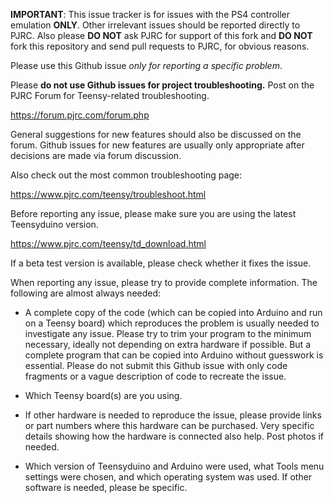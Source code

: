 **IMPORTANT**: This issue tracker is for issues with the PS4 controller emulation **ONLY**. Other irrelevant issues should be reported directly to PJRC. Also please **DO NOT** ask PJRC for support of this fork and **DO NOT** fork this repository and send pull requests to PJRC, for obvious reasons.

Please use this Github issue *only for reporting a specific problem*.

Please **do not use Github issues for project troubleshooting.**  Post on the PJRC Forum for Teensy-related troubleshooting.

https://forum.pjrc.com/forum.php

General suggestions for new features should also be discussed on the forum.  Github issues for new features are usually only appropriate after decisions are made via forum discussion.

Also check out the most common troubleshooting page:

https://www.pjrc.com/teensy/troubleshoot.html

Before reporting any issue, please make sure you are using the latest Teensyduino version.

https://www.pjrc.com/teensy/td_download.html

If a beta test version is available, please check whether it fixes the issue.

When reporting any issue, please try to provide complete information.  The following are almost always needed:

- A complete copy of the code (which can be copied into Arduino and run on a Teensy board) which reproduces the problem is usually needed to investigate any issue.  Please try to trim your program to the minimum necessary, ideally not depending on extra hardware if possible.  But a complete program that can be copied into Arduino without guesswork is essential.  Please do not submit this Github issue with only code fragments or a vague description of code to recreate the issue.

- Which Teensy board(s) are you using.

- If other hardware is needed to reproduce the issue, please provide links or part numbers where this hardware can be purchased.  Very specific details showing how the hardware is connected also help.  Post photos if needed.

- Which version of Teensyduino and Arduino were used, what Tools menu settings were chosen, and which operating system was used.  If other software is needed, please be specific.
